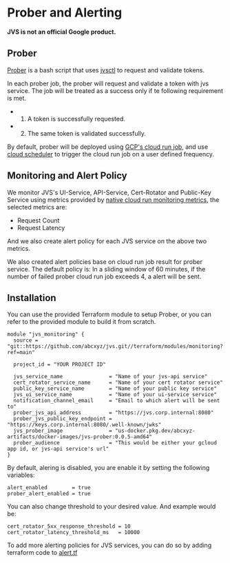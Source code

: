 # Prober and Alerting

**JVS is not an official Google product.**

## Prober

[Prober](../prober/) is a bash script that uses [jvsctl](../cmd/jvsctl/) to request and validate tokens. 

In each prober job, the prober will request and validate a token with jvs service. The job will be treated as a success only if te following requirement is met.
- 1. A token is successfully requested.
- 2. The same token is validated successfully.

By default, prober will be deployed using [GCP's cloud run job](https://cloud.google.com/run/docs/create-jobs), and use [cloud scheduler](https://cloud.google.com/scheduler/docs/overview) to trigger the cloud run job on a user defined frequency.

## Monitoring and Alert Policy

We monitor JVS's UI-Service, API-Service, Cert-Rotator and Public-Key Service using metrics provided by [native cloud run monitoring metrics](https://cloud.google.com/monitoring/api/metrics_gcp#gcp-run), the selected metrics are:

-  Request Count 
-  Request Latency

And we also create alert policy for each JVS service on the above two metrics.

We also created alert policies base on cloud run job result for prober service. The default policy is: In a sliding window of 60 minutes, if the number of failed prober cloud run job exceeds 4, a alert will be sent.

## Installation

You can use the provided Terraform module to setup Prober, or you can refer to the provided module to build it from scratch.

```
module "jvs_monitoring" {
  source = "git::https://github.com/abcxyz/jvs.git//terraform/modules/monitoring?ref=main"

  project_id = "YOUR PROJECT ID"

  jvs_service_name               = "Name of your jvs-api service"
  cert_rotator_service_name      = "Name of your cert rotator service"
  public_key_service_name        = "Name of your public key service"
  jvs_ui_service_name            = "Name of your ui-service service"
  notification_channel_email     = "Email to which alert will be sent to"
  prober_jvs_api_address         = "https://jvs.corp.internal:8080"
  prober_jvs_public_key_endpoint = "https://keys.corp.internal:8080/.well-known/jwks"
  jvs_prober_image               = "us-docker.pkg.dev/abcxyz-artifacts/docker-images/jvs-prober:0.0.5-amd64"
  prober_audience                = "This would be either your gcloud app id, or jvs-api service's url"
}
```

By default, alering is disabled, you are enable it by setting the following variables:
```
alert_enabled        = true
prober_alert_enabled = true

```

You can also change threshold to your desired value. And example would be:
```
cert_rotator_5xx_response_threshold = 10
cert_rotator_latency_threshold_ms   = 10000
```

To add more alerting policies for JVS services, you can do so by adding terraform code to [alert.tf](../terraform/modules/monitoring/alert.tf)

